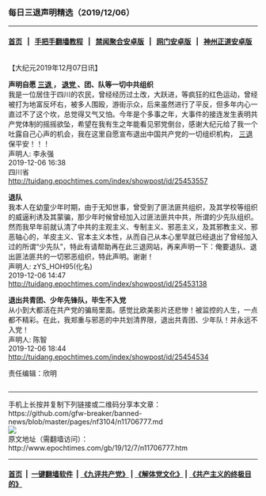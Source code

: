 ### 每日三退声明精选（2019/12/06）
------------------------

#### [首页](https://github.com/gfw-breaker/banned-news/blob/master/README.md) &nbsp;&nbsp;|&nbsp;&nbsp; [手把手翻墙教程](https://github.com/gfw-breaker/guides/wiki) &nbsp;&nbsp;|&nbsp;&nbsp; [禁闻聚合安卓版](https://github.com/gfw-breaker/bn-android) &nbsp;&nbsp;|&nbsp;&nbsp; [网门安卓版](https://github.com/oGate2/oGate) &nbsp;&nbsp;|&nbsp;&nbsp; [神州正道安卓版](https://github.com/SzzdOgate/update) 



<div class="column" id="artbody" itemprop="articleBody">
 <!-- article content begin -->
 <p>
  【大纪元2019年12月07日讯】
 </p>
 <p>
  <strong>
   声明自愿
   <a href="http://www.epochtimes.com/gb/tag/%E4%B8%89%E9%80%80.html">
    三退
   </a>
   ，
   <a href="http://www.epochtimes.com/gb/tag/%E9%80%80%E5%85%9A.html">
    退党
   </a>
   、团、队等一切中共组织
  </strong>
  <br/>
  我是一位居住于四川的农民，曾经经历过土改，大跃进，等疯狂的红色运动，曾经被打为地富反坏右，被多人围殴，游街示众，后来虽然进行了平反，但多年内心一直过不了这个坎，总觉得又气又怕。今年是个多事之年，大事件的接连发生表明共产党体制的摇摇欲坠，希望在我有生之年能看见邪党倒台，感谢大纪元给了我一个吐露自己心声的机会，我在这里自愿宣布退出中国共产党的一切组织机构，
  <a href="http://www.epochtimes.com/gb/tag/%E4%B8%89%E9%80%80.html">
   三退
  </a>
  保平安！！！
  <br/>
  声明人: 李永强
  <br/>
  2019-12-06 16:38
  <br/>
  四川省
  <br/>
  <a href="http://tuidang.epochtimes.com/index/showpost/id/25453557">
   http://tuidang.epochtimes.com/index/showpost/id/25453557
  </a>
 </p>
 <p>
  <strong>
   退队
  </strong>
  <br/>
  我本人在幼童少年时期，由于无知世事，曾受到了匪法匪共组织，及其学校等组织的威逼利诱及其蒙骗，那少年时候曾经加入过匪法匪共中共，所谓的少先队组织。然而我早年前就认清了中共的主观主义、专制主义、邪恶主义，及其邪教主义、邪恶轴心的，羊皮主义、官本主义本性，从而自己从本心里早就已经退出了曾经加入过的所谓“少先队”，特此有请帮助再在此三退网站，再来声明一下：俺要退队、退出匪法匪共的一切邪恶组织，特此声明。谢谢！
  <br/>
  声明人: zYS_HOH95(化名)
  <br/>
  2019-12-06 14:47
  <br/>
  <a href="http://tuidang.epochtimes.com/index/showpost/id/25453138">
   http://tuidang.epochtimes.com/index/showpost/id/25453138
  </a>
 </p>
 <p>
  <strong>
   退出共青团、少年先锋队，毕生不入党
  </strong>
  <br/>
  从小到大都活在共产党的骗局里面。感觉比欧美影片还悲惨！被监控的人生，一点都不精彩。在此，我郑重与邪恶的中共划清界限，退出共青团、少年队！并永远不入党！
  <br/>
  声明人: 陈智
  <br/>
  2019-12-06 18:44
  <br/>
  <a href="http://tuidang.epochtimes.com/index/showpost/id/25454534">
   http://tuidang.epochtimes.com/index/showpost/id/25454534
  </a>
 </p>
 <p>
  责任编辑：欣明
 </p>
 <!-- article content end -->
 <div id="below_article_ad">
  <div id="below_article_ad_inner">
  </div>
 </div>
</div>

<hr/>
手机上长按并复制下列链接或二维码分享本文章：<br/>
https://github.com/gfw-breaker/banned-news/blob/master/pages/nf3104/n11706777.md <br/>
<a href='https://github.com/gfw-breaker/banned-news/blob/master/pages/nf3104/n11706777.md'><img src='https://github.com/gfw-breaker/banned-news/blob/master/pages/nf3104/n11706777.md.png'/></a> <br/>
原文地址（需翻墙访问）：http://www.epochtimes.com/gb/19/12/7/n11706777.htm


------------------------
#### [首页](https://github.com/gfw-breaker/banned-news/blob/master/README.md) &nbsp;|&nbsp; [一键翻墙软件](https://github.com/gfw-breaker/nogfw/blob/master/README.md) &nbsp;| [《九评共产党》](https://github.com/gfw-breaker/9ping.md/blob/master/README.md#九评之一评共产党是什么) | [《解体党文化》](https://github.com/gfw-breaker/jtdwh.md/blob/master/README.md) | [《共产主义的终极目的》](https://github.com/gfw-breaker/gczydzjmd.md/blob/master/README.md)


<img src='http://gfw-breaker.win/banned-news/pages/nf3104/n11706777.md' width='0px' height='0px'/>